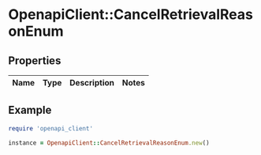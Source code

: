 # OpenapiClient::CancelRetrievalReasonEnum

## Properties

| Name | Type | Description | Notes |
| ---- | ---- | ----------- | ----- |

## Example

```ruby
require 'openapi_client'

instance = OpenapiClient::CancelRetrievalReasonEnum.new()
```

